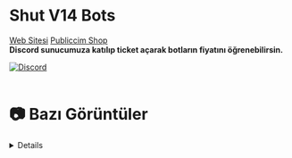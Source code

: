 # Shut V14 Bots

<a href="https://publiccim.com">Web Sitesi</a>
<a href="https://publiccim.com/shop">Publiccim Shop</a>
<br>
<strong>Discord sunucumuza katılıp ticket açarak botların fiyatını öğrenebilirsin.</strong>
<br>

[![Discord](https://api.weblutions.com/discord/invite/publiccim/)](https://discord.gg/publiccim)
<br> </br>


# 📷 Bazı Görüntüler
<details>
 <img width="250" alt="image" src="https://github.com/shutjs/publiccim-v14-bots/blob/main/Images/Ekran%20g%C3%B6r%C3%BCnt%C3%BCs%C3%BC%202024-07-25%20180335.png">
 <img width="650" alt="image" src="https://github.com/shutjs/publiccim-v14-bots/blob/main/Images/Ekran%20g%C3%B6r%C3%BCnt%C3%BCs%C3%BC%202024-07-25%20180347.png">
 <img width="650" alt="image" src="https://github.com/shutjs/publiccim-v14-bots/blob/main/Images/Ekran%20g%C3%B6r%C3%BCnt%C3%BCs%C3%BC%202024-07-25%20180115.png">
 <img width="650" alt="image" src="https://github.com/shutjs/publiccim-v14-bots/blob/main/Images/Ekran%20g%C3%B6r%C3%BCnt%C3%BCs%C3%BC%202024-07-25%20180125.png">
 <img width="650" alt="image" src="https://github.com/shutjs/publiccim-v14-bots/blob/main/Images/Ekran%20g%C3%B6r%C3%BCnt%C3%BCs%C3%BC%202024-07-25%20180138.png">
 <img width="650" alt="image" src="https://github.com/shutjs/publiccim-v14-bots/blob/main/Images/Ekran%20g%C3%B6r%C3%BCnt%C3%BCs%C3%BC%202024-07-25%20180144.png">
 <img width="650" alt="image" src="https://github.com/shutjs/publiccim-v14-bots/blob/main/Images/Ekran%20g%C3%B6r%C3%BCnt%C3%BCs%C3%BC%202024-07-25%20180154.png">
 <img width="650" alt="image" src="https://github.com/shutjs/publiccim-v14-bots/blob/main/Images/Ekran%20g%C3%B6r%C3%BCnt%C3%BCs%C3%BC%202024-07-25%20180201.png">
 <img width="650" alt="image" src="https://github.com/shutjs/publiccim-v14-bots/blob/main/Images/Ekran%20g%C3%B6r%C3%BCnt%C3%BCs%C3%BC%202024-07-25%20180207.png">
 <img width="650" alt="image" src="https://github.com/shutjs/publiccim-v14-bots/blob/main/Images/Ekran%20g%C3%B6r%C3%BCnt%C3%BCs%C3%BC%202024-07-25%20180212.png">
 <img width="650" alt="image" src="https://github.com/shutjs/publiccim-v14-bots/blob/main/Images/Ekran%20g%C3%B6r%C3%BCnt%C3%BCs%C3%BC%202024-07-25%20180218.png">
 <img width="650" alt="image" src="https://github.com/shutjs/publiccim-v14-bots/blob/main/Images/Ekran%20g%C3%B6r%C3%BCnt%C3%BCs%C3%BC%202024-07-25%20180226.png">
 <img width="650" alt="image" src="https://github.com/shutjs/publiccim-v14-bots/blob/main/Images/Ekran%20g%C3%B6r%C3%BCnt%C3%BCs%C3%BC%202024-07-25%20180232.png">
 <img width="650" alt="image" src="https://github.com/shutjs/publiccim-v14-bots/blob/main/Images/Ekran%20g%C3%B6r%C3%BCnt%C3%BCs%C3%BC%202024-07-25%20180238.png">
 <img width="650" alt="image" src="https://github.com/shutjs/publiccim-v14-bots/blob/main/Images/Ekran%20g%C3%B6r%C3%BCnt%C3%BCs%C3%BC%202024-07-25%20180243.png">
 <img width="650" alt="image" src="https://github.com/shutjs/publiccim-v14-bots/blob/main/Images/Ekran%20g%C3%B6r%C3%BCnt%C3%BCs%C3%BC%202024-07-25%20180248.png">
 <img width="650" alt="image" src="https://github.com/shutjs/publiccim-v14-bots/blob/main/Images/Ekran%20g%C3%B6r%C3%BCnt%C3%BCs%C3%BC%202024-07-25%20180255.png">
 <img width="650" alt="image" src="https://github.com/shutjs/publiccim-v14-bots/blob/main/Images/Ekran%20g%C3%B6r%C3%BCnt%C3%BCs%C3%BC%202024-07-25%20180301.png">
 <img width="650" alt="image" src="https://github.com/shutjs/publiccim-v14-bots/blob/main/Images/Ekran%20g%C3%B6r%C3%BCnt%C3%BCs%C3%BC%202024-07-25%20180306.png">
 <img width="650" alt="image" src="https://github.com/shutjs/publiccim-v14-bots/blob/main/Images/Ekran%20g%C3%B6r%C3%BCnt%C3%BCs%C3%BC%202024-07-25%20180316.png">
 <img width="650" alt="image" src="https://github.com/shutjs/publiccim-v14-bots/blob/main/Images/Ekran%20g%C3%B6r%C3%BCnt%C3%BCs%C3%BC%202024-07-25%20180323.png">
 <img width="650" alt="image" src="https://github.com/shutjs/publiccim-v14-bots/blob/main/Images/Ekran%20g%C3%B6r%C3%BCnt%C3%BCs%C3%BC%202024-07-25%20180327.png">


</details>
